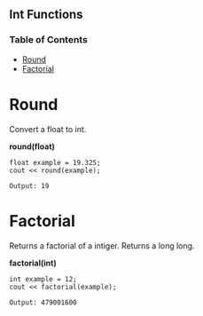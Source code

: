 ## Int Functions

### Table of Contents

- [Round](#Round)
- [Factorial](#Factorial)

# Round

Convert a float to int.

**round(float)**

```
float example = 19.325;
cout << round(example);
```
```
Output: 19
```

# Factorial

Returns a factorial of a intiger.
Returns a long long.

**factorial(int)**

```
int example = 12;
cout << factorial(example);
```
```
Output: 479001600
```